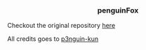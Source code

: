 <div align="center">
  <h3>penguinFox</h3>
</div>

Checkout the original repository [here](https://github.com/p3nguin-kun/penguinFox)

All credits goes to [p3nguin-kun](https://github.com/p3nguin-kun/)
